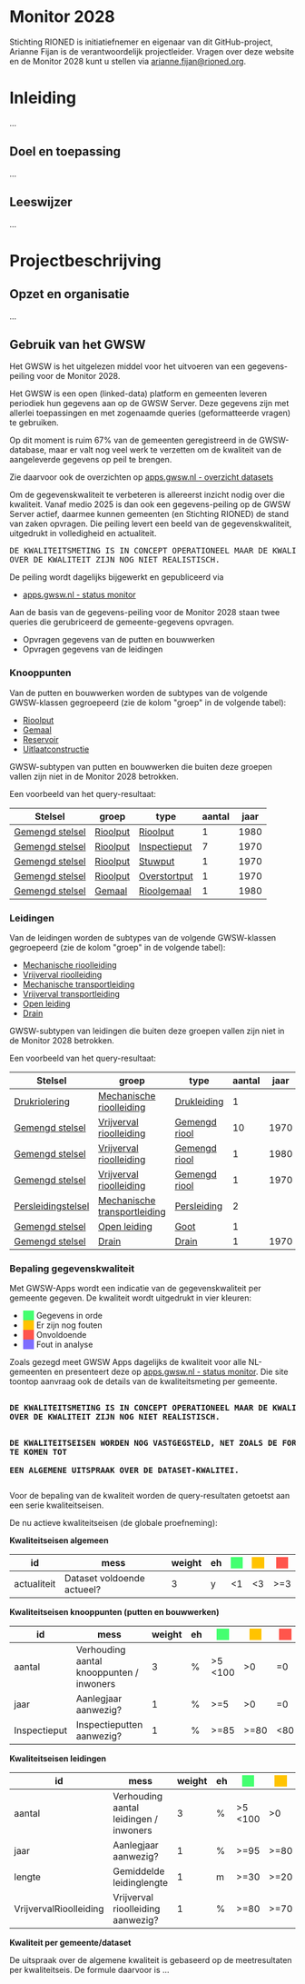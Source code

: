 # Monitor 2028

<style>
  .symbolSmall{width:20px;height:20px;margin-right:1em;vertical-align:middle}
  .symbol{width:30px;height:30px;margin-right:1em;vertical-align:middle}
  .kwalGreen{background-color: #44FF70;}
  .kwalYellow{background-color: #FFC300;}
  .kwalOrange{background-color: #FF554C;}
  .kwalPurple{background-color: #7E6DFF;}
</style>

Stichting RIONED is initiatiefnemer en eigenaar van dit GitHub-project, Arianne Fijan is de verantwoordelijk projectleider. 
Vragen over deze website en de Monitor 2028 kunt u stellen via arianne.fijan@rioned.org. 

# Inleiding

...

## Doel en toepassing

...

## Leeswijzer

...

# Projectbeschrijving

## Opzet en organisatie

...

## Gebruik van het GWSW

Het GWSW is het uitgelezen middel voor het uitvoeren van een gegevens-peiling voor de Monitor 2028. 

Het GWSW is een open (linked-data) platform en gemeenten leveren periodiek hun gegevens aan op de GWSW Server.
Deze gegevens zijn met allerlei toepassingen en met zogenaamde queries (geformatteerde vragen) te gebruiken.

Op dit moment is ruim 67% van de gemeenten geregistreerd in de GWSW-database, maar er valt nog veel werk te verzetten om de kwaliteit van de aangeleverde gegevens op peil te brengen.  

Zie daarvoor ook de overzichten op [apps.gwsw.nl - overzicht datasets](https://apps.gwsw.nl/item_validate_nl)

Om de gegevenskwaliteit te verbeteren is allereerst inzicht nodig over die kwaliteit. 
Vanaf medio 2025 is dan ook een gegevens-peiling op de GWSW Server actief, daarmee kunnen gemeenten (en Stichting RIONED) de stand van zaken opvragen.
Die peiling levert een beeld van de gegevenskwaliteit, uitgedrukt in volledigheid en actualiteit.

<div class="box"><pre>
DE KWALITEITSMETING IS IN CONCEPT OPERATIONEEL MAAR DE KWALITEITSEISEN EN UITSPRAKEN  
OVER DE KWALITEIT ZIJN NOG NIET REALISTISCH.
</pre></div>

De peiling wordt dagelijks bijgewerkt en gepubliceerd via 

* [apps.gwsw.nl - status monitor]

Aan de basis van de gegevens-peiling voor de Monitor 2028 staan twee queries die gerubriceerd de gemeente-gegevens opvragen.
* Opvragen gegevens van de putten en bouwwerken
* Opvragen gegevens van de leidingen

[apps.gwsw.nl - status monitor]: https://apps.gwsw.nl/item_status_monitor

[Gemengd stelsel]: http://data.gwsw.nl/GemengdStelsel
[Persleidingstelsel]: http://data.gwsw.nl/Persleidingsysteem
[Drukriolering]: http://data.gwsw.nl/Drukriolering

[Rioolput]: https://data.gwsw.nl/Rioolput
[Gemaal]: http://data.gwsw.nl/Gemaal
[Reservoir]: http://data.gwsw.nl/Reservoir
[Uitlaatconstructie]: http://data.gwsw.nl/Uitlaatconstructie
[Inspectieput]: http://data.gwsw.nl/Inspectieput
[Stuwput]: http://data.gwsw.nl/Stuwput
[Overstortput]: http://data.gwsw.nl/Overstortput
[Rioolgemaal]: http://data.gwsw.nl/Rioolgemaal

[Mechanische rioolleiding]: http://data.gwsw.nl/MechanischeRioolleiding
[Vrijverval rioolleiding]: http://data.gwsw.nl/VrijvervalRioolleiding
[Mechanische transportleiding]: http://data.gwsw.nl/MechanischeTransportleiding
[Vrijverval transportleiding]: http://data.gwsw.nl/VrijvervalTransportleiding
[Open leiding]: http://data.gwsw.nl/OpenLeiding
[Drain]: http://data.gwsw.nl/Drain
[Gemengd riool]: http://data.gwsw.nl/GemengdRiool
[Persleiding]: http://data.gwsw.nl/Persleiding
[Goot]: http://data.gwsw.nl/Goot
[Drukleiding]: http://data.gwsw.nl/Drukleiding

### Knooppunten
Van de putten en bouwwerken  worden de subtypes van de volgende GWSW-klassen gegroepeerd (zie de kolom "groep" in de volgende tabel):
* [Rioolput]
* [Gemaal]
* [Reservoir]
* [Uitlaatconstructie]

GWSW-subtypen van putten en bouwwerken die buiten deze groepen vallen zijn niet in de Monitor 2028 betrokken.

Een voorbeeld van het query-resultaat:

Stelsel           | groep      | type           | aantal | jaar
------------------|------------|----------------|--------|-----
[Gemengd stelsel] | [Rioolput] | [Rioolput]     | 1      | 1980
[Gemengd stelsel] | [Rioolput] | [Inspectieput] | 7      | 1970
[Gemengd stelsel] | [Rioolput] | [Stuwput]      | 1      | 1970
[Gemengd stelsel] | [Rioolput] | [Overstortput] | 1      | 1970
[Gemengd stelsel] | [Gemaal]   | [Rioolgemaal]  | 1      | 1980

### Leidingen
Van de leidingen worden de subtypes van de volgende GWSW-klassen gegroepeerd (zie de kolom "groep" in de volgende tabel):
* [Mechanische rioolleiding]
* [Vrijverval rioolleiding]
* [Mechanische transportleiding]
* [Vrijverval transportleiding]
* [Open leiding]
* [Drain]

GWSW-subtypen van leidingen die buiten deze groepen vallen zijn niet in de Monitor 2028 betrokken.

Een voorbeeld van het query-resultaat:

Stelsel              | groep                          | type            | aantal | jaar | Lining | somLengte
---------------------|--------------------------------|-----------------|--------|------|--------|----------
[Drukriolering]      | [Mechanische rioolleiding]     | [Drukleiding]   | 1      |      |        | 155.67
[Gemengd stelsel]    | [Vrijverval rioolleiding]      | [Gemengd riool] | 10     | 1970 |        | 392.02
[Gemengd stelsel]    | [Vrijverval rioolleiding]      | [Gemengd riool] | 1      | 1980 |        | 41.0
[Gemengd stelsel]    | [Vrijverval rioolleiding]      | [Gemengd riool] | 1      | 1970 | ja     | 38.0
[Persleidingstelsel] | [Mechanische transportleiding] | [Persleiding]   | 2      |      |        | 264.0
[Gemengd stelsel]    | [Open leiding]                 | [Goot]          | 1      |      |        | 30.0
[Gemengd stelsel]    | [Drain]                        | [Drain]         | 1      | 1970 |        | 42.0


### Bepaling gegevenskwaliteit

Met GWSW-Apps wordt een indicatie van de gegevenskwaliteit per gemeente gegeven. De kwaliteit wordt uitgedrukt in vier kleuren:
* <span class="kwalGreen">&nbsp;&nbsp;&nbsp;&nbsp;&nbsp;</span> Gegevens in orde
* <span class="kwalYellow">&nbsp;&nbsp;&nbsp;&nbsp;&nbsp;</span> Er zijn nog fouten
* <span class="kwalOrange">&nbsp;&nbsp;&nbsp;&nbsp;&nbsp;</span> Onvoldoende
* <span class="kwalPurple">&nbsp;&nbsp;&nbsp;&nbsp;&nbsp;</span> Fout in analyse

Zoals gezegd meet GWSW Apps dagelijks de kwaliteit voor alle NL-gemeenten en presenteert deze op [apps.gwsw.nl - status monitor].
Die site toontop aanvraag ook de details van de kwaliteitsmeting per gemeente.

<div class="box"><pre><b>
DE KWALITEITSMETING IS IN CONCEPT OPERATIONEEL MAAR DE KWALITEITSEISEN EN UITSPRAKEN  
OVER DE KWALITEIT ZIJN NOG NIET REALISTISCH.

DE KWALITEITSEISEN WORDEN NOG VASTGEGSTELD, NET ZOALS DE FORMULES OM TE KOMEN TOT  
EEN ALGEMENE UITSPRAAK OVER DE DATASET-KWALITEI.
</b></pre></div>

Voor de bepaling van de kwaliteit worden de query-resultaten getoetst aan een serie kwaliteitseisen.

De nu actieve kwaliteitseisen (de globale proefneming):

**Kwaliteitseisen algemeen**  

id          | mess                       | weight | eh | <span class="kwalGreen">&nbsp;&nbsp;&nbsp;&nbsp;&nbsp;</span> | <span class="kwalYellow">&nbsp;&nbsp;&nbsp;&nbsp;&nbsp;</span> | <span class="kwalOrange">&nbsp;&nbsp;&nbsp;&nbsp;&nbsp;</span>
------------|----------------------------|--------|----|---------------------------------------------------------------|----------------------------------------------------------------|---------------------------------------------------------------
actualiteit | Dataset voldoende actueel? | 3      | y  | <1                                                            | <3                                                             | >=3

**Kwaliteitseisen knooppunten (putten en bouwwerken)**  

id           | mess                                     | weight | eh | <span class="kwalGreen">&nbsp;&nbsp;&nbsp;&nbsp;&nbsp;</span> | <span class="kwalYellow">&nbsp;&nbsp;&nbsp;&nbsp;&nbsp;</span> | <span class="kwalOrange">&nbsp;&nbsp;&nbsp;&nbsp;&nbsp;</span>
-------------|------------------------------------------|--------|----|---------------------------------------------------------------|----------------------------------------------------------------|---------------------------------------------------------------
aantal       | Verhouding aantal knooppunten / inwoners | 3      | %  | >5 <100                                                       | >0                                                             | =0
jaar         | Aanlegjaar aanwezig?                     | 1      | %  | >=5                                                           | >0                                                             | =0
Inspectieput | Inspectieputten aanwezig?                | 1      | %  | >=85                                                          | >=80                                                           | <80

**Kwaliteitseisen leidingen**  

id                     | mess                                   | weight | eh | <span class="kwalGreen">&nbsp;&nbsp;&nbsp;&nbsp;&nbsp;</span> | <span class="kwalYellow">&nbsp;&nbsp;&nbsp;&nbsp;&nbsp;</span> | <span class="kwalOrange">&nbsp;&nbsp;&nbsp;&nbsp;&nbsp;</span>
-----------------------|----------------------------------------|--------|----|---------------------------------------------------------------|----------------------------------------------------------------|---------------------------------------------------------------
aantal                 | Verhouding aantal leidingen / inwoners | 3      | %  | >5 <100                                                       | >0                                                             | =0
jaar                   | Aanlegjaar aanwezig?                   | 1      | %  | >=95                                                          | >=80                                                           | <80
lengte                 | Gemiddelde leidinglengte               | 1      | m  | >=30                                                          | >=20                                                           | <20
VrijvervalRioolleiding | Vrijverval rioolleiding aanwezig?      | 1      | %  | >=80                                                          | >=70                                                           | <70

**Kwaliteit per gemeente/dataset**

De uitspraak over de algemene kwaliteit is gebaseerd op de meetresultaten per kwaliteitseis.
De formule daarvoor is ...
